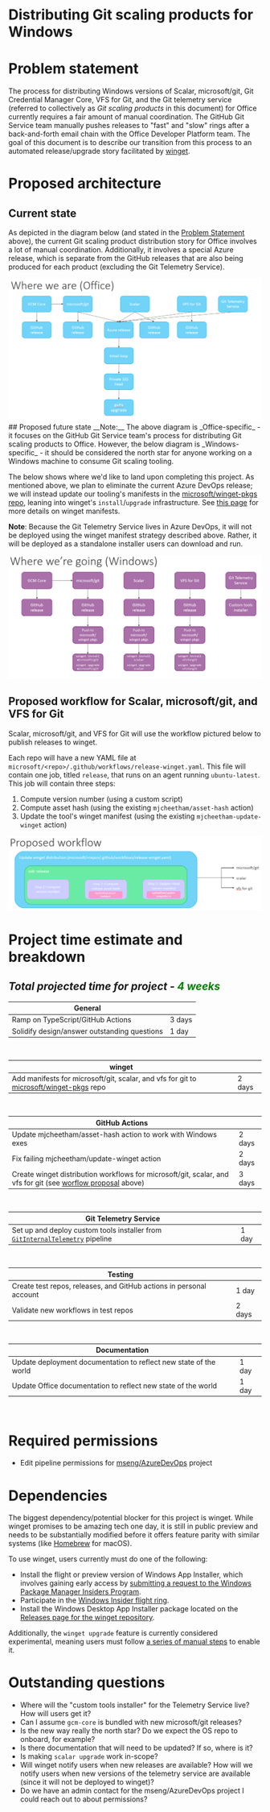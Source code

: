 # Distributing Git scaling products for Windows

# Problem statement
The process for distributing Windows versions of Scalar, microsoft/git, Git Credential Manager Core, VFS for Git, and the Git telemetry service (referred to collectively as _Git scaling products_ in this document) for Office currently requires a fair amount of manual coordination. The GitHub Git Service team manually pushes releases to "fast" and "slow" rings after a back-and-forth email chain with the Office Developer Platform team. The goal of this document is to describe our transition from this process to an automated release/upgrade story facilitated by [winget](https://docs.microsoft.com/en-us/windows/package-manager/).

# Proposed architecture

## Current state
As depicted in the diagram below (and stated in the [Problem Statement](#problem-statement) above), the current Git scaling product distribution story for Office involves a lot of manual coordination. Additionally, it involves a special Azure release, which is separate from the GitHub releases that are also being produced for each product (excluding the Git Telemetry Service).

<img src="img/current.png" />
## Proposed future state
__Note:__ The above diagram is _Office-specific_ - it focuses on the GitHub Git Service team's process for distributing Git scaling products to Office. However, the below diagram is _Windows-specific_ - it should be considered the north star for anyone working on a Windows machine to consume Git scaling tooling.

The below shows where we'd like to land upon completing this project. As mentioned above, we plan to eliminate the current Azure DevOps release; we will instead update our tooling's manifests in the [microsoft/winget-pkgs repo](https://github.com/microsoft/winget-pkgs), leaning into winget's `install`/`upgrade` infrastructure. See [this page](https://docs.microsoft.com/en-us/windows/package-manager/package/) for more details on winget manifests.

__Note__: Because the Git Telemetry Service lives in Azure DevOps, it will not be deployed using the winget manifest strategy described above. Rather, it will be deployed as a standalone installer users can download and run.

<img src="img/future.png" />

## Proposed workflow for Scalar, microsoft/git, and VFS for Git

Scalar, microsoft/git, and VFS for Git will use the workflow pictured below to publish releases to winget.

Each repo will have a new YAML file at `microsoft/<repo>/.github/workflows/release-winget.yaml`. This file will contain one job, titled `release`, that runs on an agent running `ubuntu-latest`. This job will contain three steps:

1. Compute version number (using a custom script)
2. Compute asset hash (using the existing `mjcheetham/asset-hash` action)
3. Update the tool's winget manifest (using the existing `mjcheetham-update-winget` action)

<img src="img/new_workflow.png" />

# Project time estimate and breakdown
## _Total projected time for project - <span style="color:green">4 weeks<span>_

| General                                                                                                      |        |
|--------------------------------------------------------------------------------------------------------------|--------|
| Ramp on TypeScript/GitHub Actions                                                                            | 3 days |
| Solidify design/answer outstanding questions                                                                 | 1 day  |
<br />

| winget                                                                                                                              |        |
|-------------------------------------------------------------------------------------------------------------------------------------|--------|
| Add manifests for microsoft/git, scalar, and vfs for git to [microsoft/winget-pkgs](https://github.com/microsoft/winget-pkgs) repo  | 2 days |
<br />

| GitHub Actions                                                                                                                                                            |        |
|-------------------------------------------------------------------------------------------------------------------------------------------------------------------------------|--------|
| Update mjcheetham/asset-hash action to work with Windows exes                                                                                                                 | 2 days |
| Fix failing mjcheetham/update-winget action                                                                                                                                   | 2 days |
| Create winget distribution workflows for microsoft/git, scalar, and vfs for git (see [worflow proposal](#proposed-workflow-for-Scalar,-microsoft/git,-and-VFS-for-Git) above) | 3 days |
<br />

| Git Telemetry Service                                                                                                                               |        |
|-----------------------------------------------------------------------------------------------------------------------------------------------------|--------|
| Set up and deploy custom tools installer from [`GitInternalTelemetry`](https://dev.azure.com/mseng/AzureDevOps/_build?definitionId=6973) pipeline   | 1 day  |
<br />

| Testing                                                                                                      |        |
|--------------------------------------------------------------------------------------------------------------|--------|
| Create test repos, releases, and GitHub actions in personal account                                          | 1 day  |
| Validate new workflows in test repos                                                                         | 2 days |
<br />

| Documentation                                                                                                |        |
|--------------------------------------------------------------------------------------------------------------|--------|
| Update deployment documentation to reflect new state of the world                                            | 1 day  |
| Update Office documentation to reflect new state of the world                                                | 1 day  |
<br />

# Required permissions

* Edit pipeline permissions for [mseng/AzureDevOps](https://dev.azure.com/mseng/AzureDevOps) project

# Dependencies

The biggest dependency/potential blocker for this project is winget. While winget promises to be amazing tech one day, it is still in public preview and needs to be substantially modified before it offers feature parity with similar systems (like [Homebrew](https://brew.sh/) for macOS). 

To use winget, users currently must do one of the following:
* Install the flight or preview version of Windows App Installer, which involves gaining early access by [submitting a request to the Windows Package Manager Insiders Program](https://aka.ms/AppInstaller_InsiderProgram).
* Participate in the [Windows Insider flight ring](https://insider.windows.com/).
* Install the Windows Desktop App Installer package located on the [Releases page for the winget repository](https://github.com/microsoft/winget-cli/releases).

Additionally, the `winget upgrade` feature is currently considered experimental, meaning users must follow [a series of manual steps](https://github.com/microsoft/winget-cli/blob/master/doc/Settings.md#experimental-features) to enable it.

# Outstanding questions

* Where will the "custom tools installer" for the Telemetry Service live? How will users get it?
* Can I assume `gcm-core` is bundled with new microsoft/git releases?
* Is the new way really the north star? Do we expect the OS repo to onboard, for example?
* Is there documentation that will need to be updated? If so, where is it?
* Is making `scalar upgrade` work in-scope?
* Will winget notify users when new releases are available? How will we notify users when new versions of the telemetry service are available (since it will not be deployed to winget)?
* Do we have an admin contact for the mseng/AzureDevOps project I could reach out to about permissions?